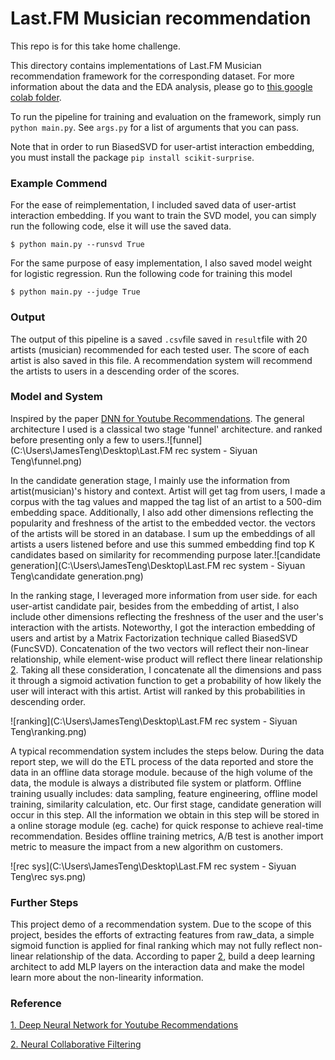 # Last.FM Musician recommendation

This repo is for this take home challenge.

This directory contains implementations of  Last.FM Musician recommendation framework for the corresponding dataset. For more information about the data and the EDA analysis, please go to [this google colab folder](https://drive.google.com/drive/folders/1JVDRqrbCSnuqU-103QHXuVDSemmUBzs8?usp=sharing).

To run the pipeline for training and evaluation on the framework, simply run `python main.py`. See `args.py` for a list of arguments that you can pass.

Note that in order to run BiasedSVD for user-artist interaction embedding, you must install the package `pip install scikit-surprise`.

### Example Commend

For the ease of reimplementation, I included saved data of user-artist interaction embedding. If you want to train the SVD model, you can simply run the following code, else it will use the saved data.

```
$ python main.py --runsvd True
```

For the same purpose of easy implementation, I also saved model weight for logistic regression.  Run the following code for training this model

```
$ python main.py --judge True
```

### Output

The output of this pipeline is a saved `.csv`file saved in `result`file with 20 artists (musician) recommended for each tested user. The score of each artist is also saved in this file. A recommendation system will recommend the artists to users in a  descending order of the scores.

### Model and System

Inspired by the paper [DNN for Youtube Recommendations](https://research.google/pubs/pub45530/). The general architecture I used is a classical two stage 'funnel' architecture. and ranked before presenting only a few to users.![funnel](C:\Users\JamesTeng\Desktop\Last.FM rec system - Siyuan Teng\funnel.png)

In the candidate generation stage, I mainly use the information from artist(musician)'s history and context. Artist will get tag from users, I made a corpus with the tag values and mapped the tag list of an artist to a 500-dim embedding space. Additionally, I also add other dimensions reflecting the popularity and freshness of the artist to the embedded vector. the vectors of the artists will be stored in an database. I sum up the embeddings of all artists a users listened before and use this  summed embedding find top K candidates based on similarity for recommending purpose later.![candidate generation](C:\Users\JamesTeng\Desktop\Last.FM rec system - Siyuan Teng\candidate generation.png)

In the ranking stage, I leveraged more information from user side. for each user-artist candidate pair, besides from the embedding of artist, I also include other dimensions reflecting the freshness of the user and the user's interaction with the artists. Noteworthy, I got the interaction embedding of users and artist by a Matrix Factorization technique called BiasedSVD (FuncSVD). Concatenation of the two vectors will reflect their non-linear relationship, while element-wise product will reflect there linear relationship [2](https://arxiv.org/pdf/1708.05031.pdf). Taking all these consideration, I concatenate all the dimensions and pass it through a sigmoid activation function to get a probability of how likely the user will interact with this artist. Artist will ranked by this probabilities in descending order. 

![ranking](C:\Users\JamesTeng\Desktop\Last.FM rec system - Siyuan Teng\ranking.png)

A typical recommendation system includes the steps below. During the data report step, we will do the ETL process of the data reported and store the data in an offline data storage module. because of the high volume of the data, the module is always a distributed file system or platform. Offline training usually includes: data sampling, feature engineering, offline model training,  similarity calculation, etc. Our first stage, candidate generation will occur in this step. All the information we obtain in this step will be stored in a online storage module (eg. cache) for quick response to achieve real-time recommendation. Besides offline training metrics, A/B test is another import metric to measure the impact from a new algorithm on customers.

![rec sys](C:\Users\JamesTeng\Desktop\Last.FM rec system - Siyuan Teng\rec sys.png)

### Further Steps

This project demo of a recommendation system. Due to the scope of this project, besides the efforts of extracting features from raw_data, a simple sigmoid function is applied for final ranking which may not fully reflect non-linear relationship of the data. According to paper [2](https://arxiv.org/pdf/1708.05031.pdf), build a deep learning architect to add MLP layers on the interaction data and make the model learn more about the non-linearity information.

### Reference

[1. Deep Neural Network for Youtube Recommendations](https://research.google/pubs/pub45530/)

[2. Neural Collaborative Filtering](https://arxiv.org/pdf/1708.05031.pdf)
